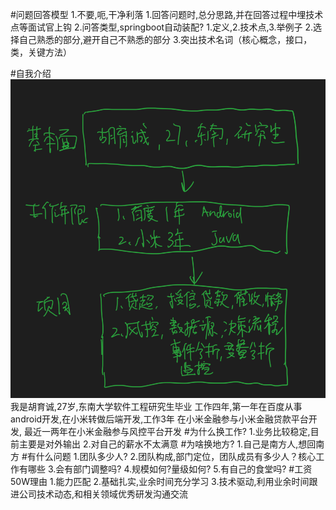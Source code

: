 #问题回答模型
1.不要,呃,干净利落
1.回答问题时,总分思路,并在回答过程中埋技术点等面试官上钩
2.问答类型,springboot自动装配? 1.定义,2.技术点,3.举例子
2.选择自己熟悉的部分,避开自己不熟悉的部分
3.突出技术名词（核心概念，接口，类，关键方法）

#自我介绍
![](.z_面试_01_技术面_回答模型_images/a8a95fad.png)
我是胡育诚,27岁,东南大学软件工程研究生毕业
工作四年,第一年在百度从事android开发,在小米转做后端开发,工作3年
在小米金融参与小米金融贷款平台开发,
最近一两年在小米金融参与风控平台开发
#为什么换工作?
1.业务比较稳定,目前主要是对外输出
2.对自己的薪水不太满意
#为啥换地方?
1.自己是南方人,想回南方
#有什么问题
1.团队多少人?
2.团队构成,部门定位，团队成员有多少人？核心工作有哪些
3.会有部门调整吗?
4.规模如何?量级如何?
5.有自己的食堂吗?
#工资50W理由
1.能力匹配
2.基础扎实,业余时间充分学习
3.技术驱动,利用业余时间跟进公司技术动态,和相关领域优秀研发沟通交流
